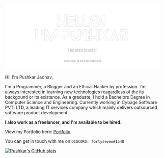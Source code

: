 <p align="center"><a href="https://thefortyseven.dev/portfolio"><img src="banner-img.png" /></a></p>


Hi! I'm Pushkar Jadhav,   

I'm a Programmer, a Blogger and an Ethical Hacker by profession. I’m always interested in learning new technologies reagardless of the its backgound or its existance. As a graduate, I hold a Bachelors Degree in Computer Science and Engineering. Currently working in Cybage Software PVT. LTD, a leading IT services company which mainly delivers outsourced software product development.

**I also work as a freelancer, and I'm available to be hired.**

View my Portfolio here: [Portfolio](https://thefortyseven.dev/portfolio)

You can get in touch with me on `DISCORD: fortyseven#1540`

[![Pushkar's GitHub stats](https://github-readme-stats.vercel.app/api?username=fortysev-en&show_icons=true)](https://github.com/fortysev-en/github-readme-stats)
